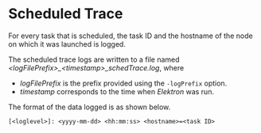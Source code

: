 # Scheduled Trace

For every task that is scheduled, the task ID and the hostname of the node on which it was 
launched is logged.

The scheduled trace logs are written to a file named _\<logFilePrefix\>\_\<timestamp\>\_schedTrace.log_, where
* _logFilePrefix_ is the prefix provided using the `-logPrefix` option.
* _timestamp_ corresponds to the time when _Elektron_ was run.

The format of the data logged is as shown below.
```
[<loglevel>]: <yyyy-mm-dd> <hh:mm:ss> <hostname>=<task ID>
```

